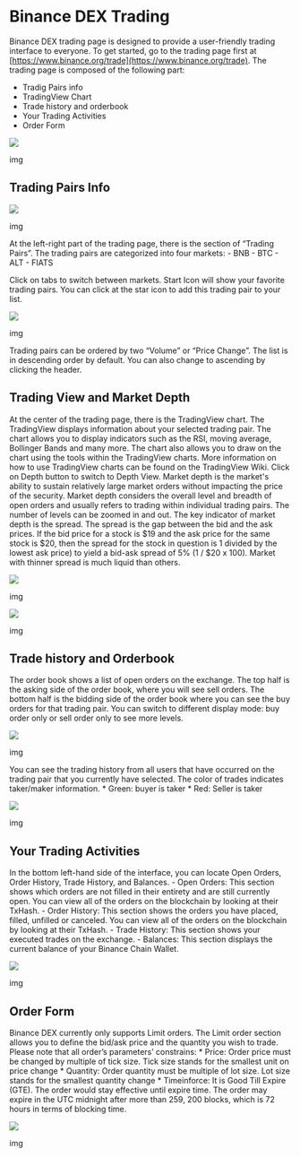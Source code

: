 # Binance DEX Trading

Binance DEX trading page is designed to provide a user-friendly trading interface to everyone. To get started, go to the trading page first at [https://www.binance.org/trade](https://www.binance.org/trade). The trading page is composed of the following part:

* Tradig Pairs info
* TradingView Chart
* Trade history and orderbook
* Your Trading Activities
* Order Form

![](https://docs.binance.org/assets/trading-interface/trading-page.png)

img

## Trading Pairs Info <a id="trading-pairs-info"></a>

![](https://docs.binance.org/assets/trading-interface/pairs.png)

img

At the left-right part of the trading page, there is the section of “Trading Pairs”. The trading pairs are categorized into four markets: - BNB - BTC - ALT - FIATS

Click on tabs to switch between markets. Start Icon will show your favorite trading pairs. You can click at the star icon to add this trading pair to your list.

![](https://docs.binance.org/assets/trading-interface/trading-page.png)

img

Trading pairs can be ordered by two “Volume” or “Price Change”. The list is in descending order by default. You can also change to ascending by clicking the header.

## Trading View and Market Depth <a id="trading-view-and-market-depth"></a>

At the center of the trading page, there is the TradingView chart. The TradingView displays information about your selected trading pair. The chart allows you to display indicators such as the RSI, moving average, Bollinger Bands and many more. The chart also allows you to draw on the chart using the tools within the TradingView charts. More information on how to use TradingView charts can be found on the TradingView Wiki. Click on Depth button to switch to Depth View. Market depth is the market's ability to sustain relatively large market orders without impacting the price of the security. Market depth considers the overall level and breadth of open orders and usually refers to trading within individual trading pairs. The number of levels can be zoomed in and out. The key indicator of market depth is the spread. The spread is the gap between the bid and the ask prices. If the bid price for a stock is $19 and the ask price for the same stock is $20, then the spread for the stock in question is 1 divided by the lowest ask price\) to yield a bid-ask spread of 5% \(1 / $20 x 100\). Market with thinner spread is much liquid than others.

![](https://docs.binance.org/assets/trading-interface/tv.png)

img

![](https://docs.binance.org/assets/trading-interface/depth.png)

img

## Trade history and Orderbook <a id="trade-history-and-orderbook"></a>

The order book shows a list of open orders on the exchange. The top half is the asking side of the order book, where you will see sell orders. The bottom half is the bidding side of the order book where you can see the buy orders for that trading pair. You can switch to different display mode: buy order only or sell order only to see more levels.

![](https://docs.binance.org/assets/trading-interface/order.png)

img

You can see the trading history from all users that have occurred on the trading pair that you currently have selected. The color of trades indicates taker/maker information. \* Green: buyer is taker \* Red: Seller is taker

![](https://docs.binance.org/assets/trading-interface/trades.png)

img

## Your Trading Activities <a id="your-trading-activities"></a>

In the bottom left-hand side of the interface, you can locate Open Orders, Order History, Trade History, and Balances. - Open Orders: This section shows which orders are not filled in their entirety and are still currently open. You can view all of the orders on the blockchain by looking at their TxHash. - Order History: This section shows the orders you have placed, filled, unfilled or canceled. You can view all of the orders on the blockchain by looking at their TxHash. - Trade History: This section shows your executed trades on the exchange. - Balances: This section displays the current balance of your Binance Chain Wallet.

![](https://docs.binance.org/assets/trading-interface/activity.png)

img

## Order Form <a id="order-form"></a>

Binance DEX currently only supports Limit orders. The Limit order section allows you to define the bid/ask price and the quantity you wish to trade. Please note that all order’s parameters’ constrains: \* Price: Order price must be changed by multiple of tick size. Tick size stands for the smallest unit on price change \* Quantity: Order quantity must be multiple of lot size. Lot size stands for the smallest quantity change \* Timeinforce: It is Good Till Expire \(GTE\). The order would stay effective until expire time. The order may expire in the UTC midnight after more than 259, 200 blocks, which is 72 hours in terms of blocking time.

![](https://docs.binance.org/assets/trading-interface/form.png)

img

